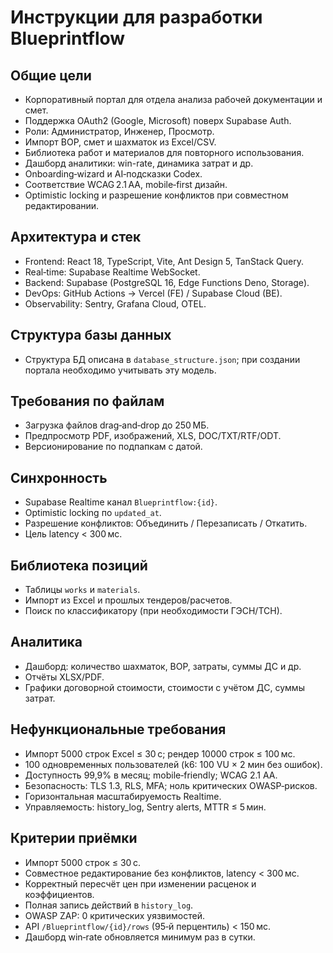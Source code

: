 # Инструкции для разработки Blueprintflow

## Общие цели
- Корпоративный портал для отдела анализа рабочей документации и смет.
- Поддержка OAuth2 (Google, Microsoft) поверх Supabase Auth.
- Роли: Администратор, Инженер, Просмотр.
- Импорт ВОР, смет и шахматок из Excel/CSV.
- Библиотека работ и материалов для повторного использования.
- Дашборд аналитики: win-rate, динамика затрат и др.
- Onboarding‑wizard и AI‑подсказки Codex.
- Соответствие WCAG 2.1 AA, mobile‑first дизайн.
- Optimistic locking и разрешение конфликтов при совместном редактировании.

## Архитектура и стек
- Frontend: React 18, TypeScript, Vite, Ant Design 5, TanStack Query.
- Real‑time: Supabase Realtime WebSocket.
- Backend: Supabase (PostgreSQL 16, Edge Functions Deno, Storage).
- DevOps: GitHub Actions → Vercel (FE) / Supabase Cloud (BE).
- Observability: Sentry, Grafana Cloud, OTEL.

## Структура базы данных
- Структура БД описана в `database_structure.json`; при создании портала необходимо учитывать эту модель.

## Требования по файлам
- Загрузка файлов drag‑and‑drop до 250 МБ.
- Предпросмотр PDF, изображений, XLS, DOC/TXT/RTF/ODT.
- Версионирование по подпапкам с датой.

## Синхронность
- Supabase Realtime канал `Blueprintflow:{id}`.
- Optimistic locking по `updated_at`.
- Разрешение конфликтов: Объединить / Перезаписать / Откатить.
- Цель latency < 300 мс.

## Библиотека позиций
- Таблицы `works` и `materials`.
- Импорт из Excel и прошлых тендеров/расчетов.
- Поиск по классификатору (при необходимости ГЭСН/ТСН).

## Аналитика
- Дашборд: количество шахматок, ВОР, затраты, суммы ДС и др.
- Отчёты XLSX/PDF.
- Графики договорной стоимости, стоимости с учётом ДС, суммы затрат.

## Нефункциональные требования
- Импорт 5000 строк Excel ≤ 30 с; рендер 10000 строк ≤ 100 мс.
- 100 одновременных пользователей (k6: 100 VU × 2 мин без ошибок).
- Доступность 99,9% в месяц; mobile‑friendly; WCAG 2.1 AA.
- Безопасность: TLS 1.3, RLS, MFA; ноль критических OWASP‑рисков.
- Горизонтальная масштабируемость Realtime.
- Управляемость: history_log, Sentry alerts, MTTR ≤ 5 мин.

## Критерии приёмки
- Импорт 5000 строк ≤ 30 с.
- Совместное редактирование без конфликтов, latency < 300 мс.
- Корректный пересчёт цен при изменении расценок и коэффициентов.
- Полная запись действий в `history_log`.
- OWASP ZAP: 0 критических уязвимостей.
- API `/Blueprintflow/{id}/rows` (95‑й перцентиль) < 150 мс.
- Дашборд win‑rate обновляется минимум раз в сутки.
